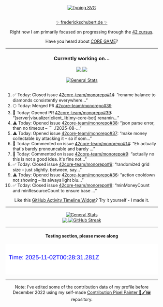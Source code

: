 <div align="center">
	<a href="https://git.io/typing-svg"><img src="https://readme-typing-svg.demolab.com?font=Fira+Code&size=30&pause=1000&color=70A5FD&background=1A1B27&center=true&vCenter=true&repeat=false&random=false&width=550&lines=%F0%9F%91%8B+Hello+World!+I'm+Freddy!+%F0%9F%96%96" alt="Typing SVG" /></a>
</div>
<br>
<div align="center">
	<p></p><a href="https://frederickschubert.de">✨ frederickschubert.de ✨</a></p>
	<p>Right now I am primarily focused on progressing through the <a href="https://github.com/FreddyMSchubert/42_cursus">42 cursus</a>.</p>
	<p>Have you heard about <a href="https://coregame.de/">CORE GAME</a>?</p>
</div>

<hr>

<div align="center">

### Currently working on...

<!-- [![current_repo](https://github-readme-stats.vercel.app/api/pin/?username=FreddyMSchubert&repo=Crafty_Concoctions&theme=tokyonight)](https://github.com/FreddyMSchubert/Crafty_Concoctions) -->

<div align="center">
	<a href="https://github.com/Reptudn/42_transcendence" target="_blank">
		<img align="center" src="https://github-readme-stats.vercel.app/api/pin/?username=Reptudn&repo=42_transcendence&theme=tokyonight" />
	</a>
	<a href="https://github.com/42core-team/monorepo" target="_blank">
		<img align="center" src="https://github-readme-stats.vercel.app/api/pin/?username=42core-team&repo=monorepo&theme=tokyonight" />
	</a>
</div>

<br>

<div align="center">
	<a href="https://github.com/FreddyMSchubert/42_cursus" target="_blank">
		<img align="center" src="https://github-readme-stats.vercel.app/api/pin/?username=FreddyMSchubert&repo=42_cursus&theme=tokyonight" alt="General Stats" />
	</a>
</div>

<br>

<div align="left">
<ol>
<!-- ACTIVITY:START -->
<li>✅ Today: Closed issue <a href="https://github.com/42core-team/monorepo/issues/14">42core-team/monorepo#14</a>: “rename balance to diamonds consistently everywhere…”</li>
<li>🌕 Today: Merged PR <a href="https://github.com/42core-team/monorepo/pull/39">42core-team/monorepo#39</a></li>
<li>🚀 Today: Opened PR <a href="https://github.com/42core-team/monorepo/pull/39">42core-team/monorepo#39</a>: “[server|visualizer|client_lib|my-core-bot] renamin…”</li>
<li>⚠️ Today: Opened issue <a href="https://github.com/42core-team/monorepo/issues/38">42core-team/monorepo#38</a>: “json parse error, then no timeout – ``` .[2025-08-…”</li>
<li>⚠️ Today: Opened issue <a href="https://github.com/42core-team/monorepo/issues/37">42core-team/monorepo#37</a>: “make money collectable by attacking it – so if som…”</li>
<li>💬 Today: Commented on issue <a href="https://github.com/42core-team/monorepo/issues/14#issuecomment-3216679617">42core-team/monorepo#14</a>: “Eh actually that's barely pronouncable and barely …”</li>
<li>💬 Today: Commented on issue <a href="https://github.com/42core-team/monorepo/issues/9#issuecomment-3216676433">42core-team/monorepo#9</a>: “actually no this is not a good idea. it's fine not…”</li>
<li>✅ Today: Closed issue <a href="https://github.com/42core-team/monorepo/issues/9">42core-team/monorepo#9</a>: “randomized grid size – just slightly. between, say…”</li>
<li>⚠️ Today: Opened issue <a href="https://github.com/42core-team/monorepo/issues/36">42core-team/monorepo#36</a>: “action cooldown not showing – its always light blu…”</li>
<li>✅ Today: Closed issue <a href="https://github.com/42core-team/monorepo/issues/8">42core-team/monorepo#8</a>: “minMoneyCount and minResourceCount to ensure base …”</li>
<!-- ACTIVITY:END -->
</ol>
</div>

Like this [GitHub Activity Timeline Widget](https://github.com/FreddyMSchubert/github-activity-timeline)? Try it yourself - I made it.

<hr>

<div align="center">
	<a href="https://github.com/anuraghazra/github-readme-stats" target="_blank">
		<img height=200 align="center" src="https://github-readme-stats.vercel.app/api?username=FreddyMSchubert&show_icons=true&theme=tokyonight&card_width=650" alt="General Stats" />
	</a>
</div>

<div align="center">
	<a href="https://github.com/anuraghazra/github-readme-stats" target="_blank">
		<img height=200 align="center" src="https://github-readme-stats.vercel.app/api/top-langs/?username=FreddyMSchubert&layout=donut&theme=tokyonight&card_width=320">
	</a>
	<a href="https://github.com/DenverCoder1/github-readme-streak-stats" target="_blank">
		<img height=200 align="center" src="https://streak-stats.demolab.com?user=FreddyMSchubert&theme=tokyonight&date_format=j%20M%5B%20Y%5D&card_width=320&card_height=200&hide_total_contributions=true" alt="GitHub Streak" />
	</a>
</div>

<hr>

#### Testing section, please move along

![GitHub Defenders SVG](https://github.com/FreddyMSchubert/FreddyMSchubert/blob/github_defenders_output/output.svg)

<hr>

Note: I've edited some of the contribution data of my profile before December 2022 using my self-made [Contribution Pixel Painter 🎨🖌️🖼️](https://github.com/FreddyMSchubert/contribution-pixel-painter) repository.
